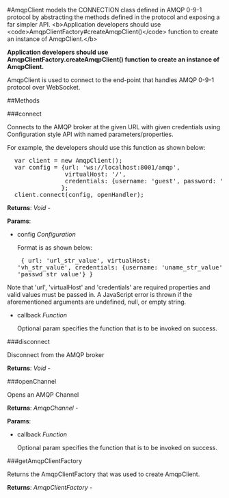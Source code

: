 #AmqpClient models the CONNECTION class defined in AMQP 0-9-1 protocol
by abstracting the methods defined in the protocol and exposing a far simpler 
API. &lt;b&gt;Application developers should use 
&lt;code&gt;AmqpClientFactory#createAmqpClient()&lt;/code&gt; function to create an 
instance of AmqpClient.&lt;/b&gt;

<b>Application developers should use AmqpClientFactory.createAmqpClient() 
function to create an instance of AmqpClient.</b>

AmqpClient is used to connect to the end-point that handles AMQP 0-9-1
protocol over WebSocket.

##Methods

###connect

Connects to the AMQP broker at the given URL with given credentials using
Configuration style API with named parameters/properties.

<p> For example, the developers should use this function as shown below:
<pre>
  var client = new AmqpClient();
  var config = {url: 'ws://localhost:8001/amqp',
                virtualHost: '/',
                credentials: {username: 'guest', password: 'guest'}
               };
  client.connect(config, openHandler);
</pre>

**Returns**: _Void_ - 

**Params**:  
*   config _Configuration_

    Format is as shown below:
                       <pre>
                        {
                          url: 'url_str_value', 
                          virtualHost: 'vh_str_value', 
                          credentials: {username: 'uname_str_value', 
                                        password: 'passwd_str_value'}
                        }
                       </pre>
 
 Note that 'url', 'virtualHost' and 'credentials' are required properties
 and valid values must be passed in. A JavaScript error is thrown if the
 aforementioned arguments are undefined, null, or empty string.
*   callback _Function_

    Optional param specifies the function that is 
                             to be invoked on success.


###disconnect

Disconnect from the AMQP broker

**Returns**: _Void_ - 

###openChannel

Opens an AMQP Channel

**Returns**: _AmqpChannel_ - 

**Params**:  
*   callback _Function_

    Optional param specifies the function that is 
                             to be invoked on success.


###getAmqpClientFactory

Returns the AmqpClientFactory that was used to create AmqpClient.

**Returns**: _AmqpClientFactory_ - 

